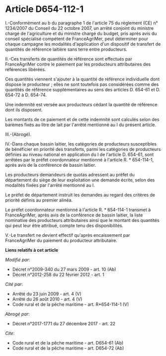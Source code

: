 # Article D654-112-1

I.-Conformément au b du paragraphe 1 de l'article 75 du règlement (CE) n° 1234/2007 du Conseil du 22 octobre 2007, un arrêté
conjoint du ministre chargé de l'agriculture et du ministre chargé du budget, pris après avis du conseil spécialisé compétent
de FranceAgriMer, peut déterminer pour chaque campagne les modalités d'application d'un dispositif de transfert de quantités
de référence laitière sans terre entre producteurs. 

II.-Ces transferts de quantités de référence sont effectués par FranceAgriMer contre le paiement par les producteurs
attributaires des références libérées. 

Ces quantités viennent s'ajouter à la quantité de référence individuelle dont dispose le producteur ; elles ne sont toutefois
pas considérées comme des quantités de référence supplémentaires au sens des articles D. 654-61 et D. 654-72 à D. 654-74.

Une indemnité est versée aux producteurs cédant la quantité de référence dont ils disposent. 

Les montants de ce paiement et de cette indemnité sont calculés selon des barèmes fixés au litre de lait par l'arrêté
mentionné au I du présent article. 

III.-(Abrogé). 

IV.-Dans chaque bassin laitier, les catégories de producteurs susceptibles de bénéficier en priorité des transferts, parmi
les catégories de producteurs définies au niveau national en application du I de l'article D. 654-61, sont arrêtées par le
préfet coordonnateur mentionné à l'article R. * 654-114-1, après avis de la conférence de bassin laitier. 

Les producteurs demandeurs de quotas adressent au préfet du département du siège de leur exploitation une demande écrite,
selon des modalités fixées par l'arrêté mentionné au I. 

Le préfet de département instruit les demandes au regard des critères de priorité définis au premier alinéa. 

Le préfet coordonnateur mentionné à l'article R. * 654-114-1 transmet à FranceAgriMer, après avis de la conférence de bassin
laitier, la liste nominative des producteurs attributaires ainsi que le montant des quantités qui peut leur être attribué,
compte tenu des disponibilités. 

V.-Le transfert ne devient effectif qu'après encaissement par FranceAgriMer du paiement du producteur attributaire.

**Liens relatifs à cet article**

_Modifié par_:

  - Décret n°2009-340 du 27 mars 2009 - art. 10 (Ab)
  - Décret n°2012-258 du 22 février 2012 - art. 1

_Cité par_:

  - Arrêté du 23 juin 2009 - art. 4 (V)
  - Arrêté du 26 août 2010 - art. 4 (V)
  - Code rural et de la pêche maritime - art. R*654-114-1 (V)

_Abrogé par_:

  - Décret n°2017-1771 du 27 décembre 2017 - art. 22

_Cite_:

  - Code rural et de la pêche maritime - art. D654-61 (Ab)
  - Code rural et de la pêche maritime - art. D654-72 (Ab)
